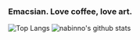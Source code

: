 ### Emacsian. Love coffee, love art.

![Top Langs](https://github-readme-stats.vercel.app/api/top-langs?username=nabinno&bg_color=2BB9A9&title_color=fff&text_color=fff&hide=html)
![nabinno's github stats](https://github-readme-stats.vercel.app/api?username=nabinno&count_private=true&show_icons=true&bg_color=2BB9A9&title_color=fff&text_color=fff&line_height=40)
